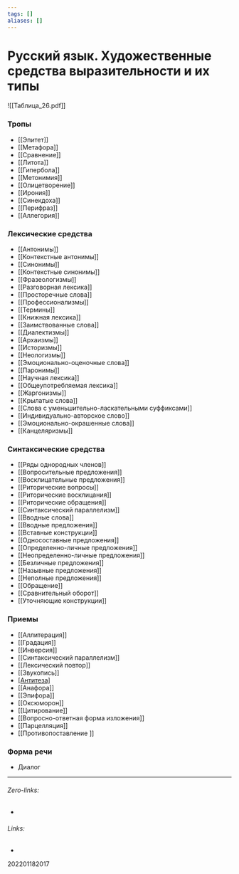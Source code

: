```yaml
---
tags: []
aliases: []
---
```

# Русский язык. Художественные средства выразительности и их типы
![[Таблица_26.pdf]]
### Тропы
- [[Эпитет]]
- [[Метафора]]
- [[Сравнение]]
- [[Литота]]
- [[Гипербола]]
- [[Метонимия]]
- [[Олицетворение]]
- [[Ирония]]
- [[Синекдоха]]
- [[Перифраз]]
- [[Аллегория]]

### Лексические средства
- [[Антонимы]]
- [[Контекстные антонимы]]
- [[Синонимы]]
- [[Контекстные синонимы]]
- [[Фразеологизмы]]
- [[Разговорная лексика]]
- [[Просторечные слова]]
- [[Профессионализмы]]
- [[Термины]]
- [[Книжная лексика]]
- [[Заимствованные слова]]
- [[Диалектизмы]]
- [[Архаизмы]]
- [[Историзмы]]
- [[Неологизмы]]
- [[Эмоционально-оценочные слова]]
- [[Паронимы]]
- [[Научная лексика]]
- [[Общеупотребляемая лексика]]
- [[Жаргонизмы]]
- [[Крылатые слова]]
- [[Слова с уменьшительно-ласкательными суффиксами]]
- [[Индивидуально-авторское слово]]
- [[Эмоционально-окрашенные слова]]
- [[Канцеляризмы]]

### Синтаксические средства
- [[Ряды однородных членов]]
- [[Вопросительные предложения]]
- [[Восклицательные предложения]]
- [[Риторические вопросы]]
- [[Риторические восклицания]]
- [[Риторические обращения]]
- [[Синтаксический параллелизм]]
- [[Вводные слова]]
- [[Вводные предложения]]
- [[Вставные конструкции]]
- [[Односоставные предложения]]
- [[Определенно-личные предложения]]
- [[Неопределенно-личные предложения]]
- [[Безличные предложения]]
- [[Назывные предложения]]
- [[Неполные предложения]]
- [[Обращение]]
- [[Сравнительный оборот]]
- [[Уточняющие конструкции]]

### Приемы
- [[Аллитерация]]
- [[Градация]]
- [[Инверсия]]
- [[Синтаксический параллелизм]]
- [[Лексический повтор]]
- [[Звукопись]]
- [[Антитеза]]([[Противопоставление]])
- [[Анафора]]
- [[Эпифора]]
- [[Оксюморон]]
- [[Цитирование]]
- [[Вопросно-ответная форма изложения]]
- [[Парцелляция]]
- [[Противопоставление ]]


### Форма речи
- Диалог
___
###### Zero-links:
-
###### Links:
-

202201182017